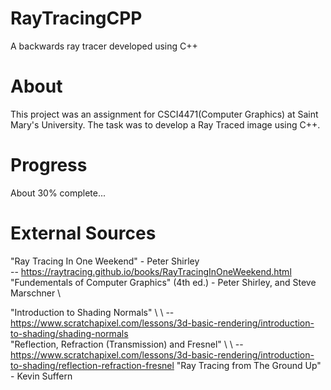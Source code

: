 # RayTracingCPP
A backwards ray tracer developed using C++

# About
This project was an assignment for CSCI4471(Computer Graphics) at Saint Mary's University. The task was to develop a Ray Traced image using C++.

# Progress
About 30% complete...

# External Sources
"Ray Tracing In One Weekend" - Peter Shirley \
-- https://raytracing.github.io/books/RayTracingInOneWeekend.html \
\"Fundementals of Computer Graphics" (4th ed.) - Peter Shirley, and Steve Marschner \

\"Introduction to Shading Normals" \ \ -- https://www.scratchapixel.com/lessons/3d-basic-rendering/introduction-to-shading/shading-normals \
"Reflection, Refraction (Transmission) and Fresnel" \ \ -- https://www.scratchapixel.com/lessons/3d-basic-rendering/introduction-to-shading/reflection-refraction-fresnel 
\"Ray Tracing from The Ground Up" - Kevin Suffern 
